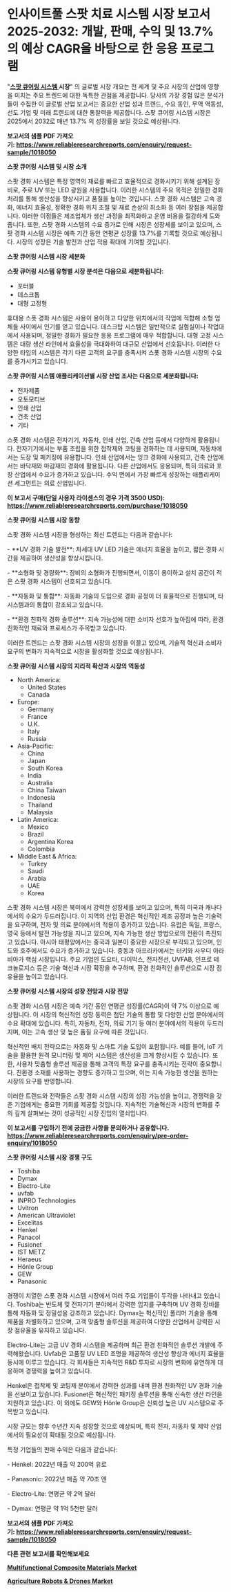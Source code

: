 <p><h1>인사이트풀 스팟 치료 시스템 시장 보고서 2025-2032: 개발, 판매, 수익 및 13.7%의 예상 CAGR을 바탕으로 한 응용 프로그램</h1></p><p>"<strong><a href="https://www.reliableresearchreports.com/spot-curing-systems-r1018050?utm_campaign=105&utm_medium=7&utm_source=Github&utm_content=ia&utm_term=14012025&utm_id=spot-curing-systems">스팟 큐어링 시스템&nbsp;</a></strong><strong>시장</strong>" 의 글로벌 시장 개요는 전 세계 및 주요 시장의 산업에 영향을 미치는 주요 트렌드에 대한 독특한 관점을 제공합니다. 당사의 가장 경험 많은 분석가들이 수집한 이 글로벌 산업 보고서는 중요한 산업 성과 트렌드, 수요 동인, 무역 역동성, 선도 기업 및 미래 트렌드에 대한 통찰력을 제공합니다. 스팟 큐어링 시스템 시장은 2025에서 2032로 매년 13.7% 의 성장률을 보일 것으로 예상됩니다.&nbsp;</p>
<p><strong>보고서의 샘플 PDF 가져오기:&nbsp;<a href="https://www.reliableresearchreports.com/enquiry/request-sample/1018050?utm_campaign=105&utm_medium=7&utm_source=Github&utm_content=ia&utm_term=14012025&utm_id=spot-curing-systems">https://www.reliableresearchreports.com/enquiry/request-sample/1018050</a></strong></p>
<p><strong>스팟 큐어링 시스템 및 시장 소개</strong></p>
<p><p>스팟 경화 시스템은 특정 영역의 재료를 빠르고 효율적으로 경화시키기 위해 설계된 장비로, 주로 UV 또는 LED 광원을 사용합니다. 이러한 시스템의 주요 목적은 정밀한 경화 처리를 통해 생산성을 향상시키고 품질을 높이는 것입니다. 스팟 경화 시스템은 고속 경화, 에너지 효율성, 정확한 경화 위치 조절 및 재료 손상의 최소화 등 여러 장점을 제공합니다. 이러한 이점들은 제조업체가 생산 과정을 최적화하고 운영 비용을 절감하게 도와줍니다. 또한, 스팟 경화 시스템의 수요 증가로 인해 시장은 성장세를 보이고 있으며, 스팟 경화 시스템 시장은 예측 기간 동안 연평균 성장률 13.7%를 기록할 것으로 예상됩니다. 시장의 성장은 기술 발전과 산업 적용 확대에 기여할 것입니다.</p></p>
<p><strong>스팟 큐어링 시스템 시장 세분화</strong></p>
<p><strong>스팟 큐어링 시스템 유형별 시장 분석은 다음으로 세분화됩니다:</strong></p>
<p><ul><li>포터블</li><li>데스크톱</li><li>대형 고정형</li></ul></p>
<p><p>휴대용 스폿 경화 시스템은 사용이 용이하고 다양한 위치에서의 작업에 적합해 소형 업체들 사이에서 인기를 얻고 있습니다. 데스크탑 시스템은 일반적으로 실험실이나 작업대에서 사용되며, 정밀한 경화가 필요한 응용 프로그램에 매우 적합합니다. 대형 고정 시스템은 대량 생산 라인에서 효율성을 극대화하여 대규모 산업에서 선호됩니다. 이러한 다양한 타입의 시스템은 각기 다른 고객의 요구를 충족시켜 스폿 경화 시스템 시장의 수요를 증가시키고 있습니다.</p></p>
<p><strong>스팟 큐어링 시스템 애플리케이션별 시장 산업 조사는 다음으로 세분화됩니다:</strong></p>
<p><ul><li>전자제품</li><li>오토모티브</li><li>인쇄 산업</li><li>건축 산업</li><li>기타</li></ul></p>
<p><p>스폿 경화 시스템은 전자기기, 자동차, 인쇄 산업, 건축 산업 등에서 다양하게 활용됩니다. 전자기기에서는 부품 조립을 위한 접착제와 코팅을 경화하는 데 사용되며, 자동차에서는 도장 및 패키징에 유용합니다. 인쇄 산업에서는 잉크 경화에 사용되고, 건축 산업에서는 바닥재와 마감재의 경화에 활용됩니다. 다른 산업에서도 응용되며, 특히 의료와 포장 산업에서 수요가 증가하고 있습니다. 수익 면에서 가장 빠르게 성장하는 애플리케이션 세그먼트는 의료 산업입니다.</p></p>
<p><strong>이 보고서 구매(단일 사용자 라이센스의 경우 가격 3500 USD): <a href="https://www.reliableresearchreports.com/purchase/1018050?utm_campaign=105&utm_medium=7&utm_source=Github&utm_content=ia&utm_term=14012025&utm_id=spot-curing-systems">https://www.reliableresearchreports.com/purchase/1018050</a></strong></p>
<p><strong>스팟 큐어링 시스템 시장 동향</strong></p>
<p><p>스팟 경화 시스템 시장을 형성하는 최신 트렌드는 다음과 같습니다:</p><p>- **UV 경화 기술 발전**: 차세대 UV LED 기술은 에너지 효율을 높이고, 짧은 경화 시간을 제공하여 생산성을 향상시킵니다.</p><p>- **소형화 및 경량화**: 장비의 소형화가 진행되면서, 이동이 용이하고 설치 공간이 적은 스팟 경화 시스템이 선호되고 있습니다.</p><p>- **자동화 및 통합**: 자동화 기술의 도입으로 경화 공정이 더 효율적으로 진행되며, 타 시스템과의 통합이 강조되고 있습니다.</p><p>- **환경 친화적 경화 솔루션**: 지속 가능성에 대한 소비자 선호가 높아짐에 따라, 환경 친화적인 재료와 프로세스가 주목받고 있습니다.</p><p>이러한 트렌드는 스팟 경화 시스템 시장의 성장을 이끌고 있으며, 기술적 혁신과 소비자 요구의 변화가 지속적으로 시장을 활성화할 것으로 예상됩니다.</p></p>
<p><strong>스팟 큐어링 시스템 시장의 지리적 확산과 시장의 역동성</strong></p>
<p><ul>
    <li>
        North America:
        <ul>
            <li>United States</li>
            <li>Canada</li>
        </ul>
    </li>
    <li>
        Europe:
        <ul>
            <li>Germany</li>
            <li>France</li>
            <li>U.K.</li>
            <li>Italy</li>
            <li>Russia</li>
        </ul>
    </li>
    <li>
        Asia-Pacific:
        <ul>
            <li>China</li>
            <li>Japan</li>
            <li>South Korea</li>
            <li>India</li>
            <li>Australia</li>
            <li>China Taiwan</li>
            <li>Indonesia</li>
            <li>Thailand</li>
            <li>Malaysia</li>
        </ul>
    </li>
    <li>
        Latin America:
        <ul>
            <li>Mexico</li>
            <li>Brazil</li>
            <li>Argentina Korea</li>
            <li>Colombia</li>
        </ul>
    </li>
    <li>
        Middle East & Africa:
        <ul>
            <li>Turkey</li>
            <li>Saudi</li>
            <li>Arabia</li>
            <li>UAE</li>
            <li>Korea</li>
        </ul>
    </li>
    </ul></p>
<p><p>스팟 경화 시스템 시장은 북미에서 강력한 성장세를 보이고 있으며, 특히 미국과 캐나다에서의 수요가 두드러집니다. 이 지역의 산업 환경은 혁신적인 제조 공정과 높은 기술력을 요구하며, 전자 및 의료 분야에서의 적용이 증가하고 있습니다. 유럽은 독일, 프랑스, 영국 등에서 발전 가능성을 지니고 있으며, 지속 가능한 생산 방법으로의 전환이 촉진되고 있습니다. 아시아 태평양에서는 중국과 일본이 중요한 시장으로 부각되고 있으며, 인도와 호주에서도 수요가 증가하고 있습니다. 중동과 아프리카에서는 터키와 사우디 아라비아가 핵심 시장입니다. 주요 기업인 도요타, 다이막스, 전자전선, UVFAB, 인프로 테크놀로지스 등은 기술 혁신과 시장 확장을 추구하며, 환경 친화적인 솔루션으로 시장 점유율을 높이고 있습니다.</p></p>
<p><strong>스팟 큐어링 시스템 시장의 성장 전망과 시장 전망</strong></p>
<p><p>스팟 경화 시스템 시장은 예측 기간 동안 연평균 성장률(CAGR)이 약 7% 이상으로 예상됩니다. 이 시장의 혁신적인 성장 동력은 첨단 기술의 통합 및 다양한 산업 분야에서의 수요 확대에 있습니다. 특히, 자동차, 전자, 의료 기기 등 여러 분야에서의 적용이 두드러지며, 이는 고속 생산 및 높은 품질 요구에 따른 것입니다.</p><p>혁신적인 배치 전략으로는 자동화 및 스마트 기술 도입이 포함됩니다. 예를 들어, IoT 기술을 활용한 원격 모니터링 및 제어 시스템은 생산성을 크게 향상시킬 수 있습니다. 또한, 사용자 맞춤형 솔루션 제공을 통해 고객의 특정 요구를 충족시키는 전략이 중요합니다. 친환경 소재를 사용하는 경향도 증가하고 있으며, 이는 지속 가능한 생산을 원하는 시장의 요구를 반영합니다.</p><p>이러한 트렌드와 전략들은 스팟 경화 시스템 시장의 성장 가능성을 높이고, 경쟁력을 갖춘 기업에게는 중요한 기회를 제공할 것입니다. 지속적인 기술혁신과 시장의 변화를 주의 깊게 살펴보는 것이 성공적인 시장 진입의 열쇠입니다.</p></p>
<p><strong>이 보고서를 구입하기 전에 궁금한 사항을 문의하거나 공유합니다. <a href="https://www.reliableresearchreports.com/enquiry/pre-order-enquiry/1018050?utm_campaign=105&utm_medium=7&utm_source=Github&utm_content=ia&utm_term=14012025&utm_id=spot-curing-systems">https://www.reliableresearchreports.com/enquiry/pre-order-enquiry/1018050</a></strong></p>
<p><strong>스팟 큐어링 시스템 시장 경쟁 구도</strong></p>
<p><ul><li>Toshiba</li><li>Dymax</li><li>Electro-Lite</li><li>uvfab</li><li>INPRO Technologies</li><li>Uvitron</li><li>American Ultraviolet</li><li>Excelitas</li><li>Henkel</li><li>Panacol</li><li>Fusionet</li><li>IST METZ</li><li>Heraeus</li><li>Hönle Group</li><li>GEW</li><li>Panasonic</li></ul></p>
<p><p>경쟁이 치열한 스폿 경화 시스템 시장에서 여러 주요 기업들이 두각을 나타내고 있습니다. Toshiba는 반도체 및 전자기기 분야에서 강력한 입지를 구축하며 UV 경화 장비를 통해 자동화 및 정밀성을 강조하고 있습니다. Dymax는 혁신적인 폴리머 기술을 통해 제품을 차별화하고 있으며, 고객 맞춤형 솔루션을 제공하여 다양한 산업에서 강력한 시장 점유율을 유지하고 있습니다.</p><p>Electro-Lite는 고급 UV 경화 시스템을 제공하며 최근 환경 친화적인 솔루션 개발에 주력해왔습니다. Uvfab은 고품질 UV LED 조명을 제공하여 생산성 향상과 에너지 효율을 동시에 이루고 있습니다. 각 회사들은 지속적인 R&D 투자로 시장의 변화에 유연하게 대응하며 경쟁력을 높이고 있습니다.</p><p>Henkel은 접착제 및 코팅제 분야에서 강력한 성과를 내며 환경 친화적인 UV 경화 기술을 선보이고 있습니다. Fusionet은 혁신적인 패키징 솔루션을 통해 신속한 생산 라인을 지원하고 있습니다. 이 외에도 GEW와 Hönle Group은 신뢰성 높은 UV 시스템으로 주목받고 있습니다.</p><p>시장 규모는 향후 수년간 지속 성장할 것으로 예상되며, 특히 전자, 자동차 및 제약 산업에서의 필요성이 확대될 것으로 예상됩니다.</p><p>특정 기업들의 판매 수익은 다음과 같습니다:</p><p>- Henkel: 2022년 매출 약 200억 유로</p><p>- Panasonic: 2022년 매출 약 70조 엔</p><p>- Electro-Lite: 연평균 약 2억 달러</p><p>- Dymax: 연평균 약 1억 5천만 달러</p></p>
<p><strong>보고서의 샘플 PDF 가져오기:&nbsp;<a href="https://www.reliableresearchreports.com/enquiry/request-sample/1018050?utm_campaign=105&utm_medium=7&utm_source=Github&utm_content=ia&utm_term=14012025&utm_id=spot-curing-systems">https://www.reliableresearchreports.com/enquiry/request-sample/1018050</a></strong></p>
<p><strong></strong></p>
<p><strong></strong></p>
<p><strong></strong></p>
<p><strong></strong></p>
<p><strong>다른 관련 보고서를 확인해보세요</strong></p>
<p><strong><p><a href="https://github.com/hartsockdonnette82/Market-Research-Report-List-1/blob/main/multifunctional-composite-materials-market.md?utm_campaign=105&utm_medium=7&utm_source=Github&utm_content=ia&utm_term=14012025&utm_id=spot-curing-systems">Multifunctional Composite Materials Market</a></p><p><a href="https://github.com/arionmp/Market-Research-Report-List-5/blob/main/agriculture-robots-drones-market.md?utm_campaign=105&utm_medium=7&utm_source=Github&utm_content=ia&utm_term=14012025&utm_id=spot-curing-systems">Agriculture Robots & Drones Market</a></p></strong></p>
<p></p>